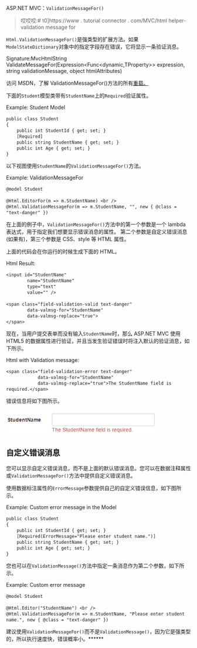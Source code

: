 ASP.NET MVC：`ValidationMessageFor()`

> 哎哎哎:# t0]https://www . tutorial connector . com/MVC/html helper-validation message for

`Html.ValidationMessageFor()`是强类型的扩展方法。如果`ModelStateDictionary`对象中的指定字段存在错误，它将显示一条验证消息。

Signature:MvcHtmlString ValidateMessageFor(Expression<Func<dynamic,TProperty>> expression, string validationMessage, object htmlAttributes)

访问 MSDN，了解 ValidationMessageFor()方法的所有[重载。](https://msdn.microsoft.com/en-us/library/system.web.mvc.html.validationextensions.validationmessagefor(v=vs.118).aspx)

下面的`Student`模型类带有`StudentName`上的`Required`验证属性。

Example: Student Model 

```
public class Student
{
    public int StudentId { get; set; }
    [Required]
    public string StudentName { get; set; }
    public int Age { get; set; }
} 
```

以下视图使用`StudentName`的`ValidationMessageFor()`方法。

Example: ValidationMessageFor 

```
@model Student  

@Html.EditorFor(m => m.StudentName) <br />
@Html.ValidationMessageFor(m => m.StudentName, "", new { @class = "text-danger" }) 
```

在上面的例子中，`ValidationMessageFor()`方法中的第一个参数是一个 lambda 表达式，用于指定我们想要显示错误消息的属性。 第二个参数是自定义错误消息(如果有)，第三个参数是 CSS、style 等 HTML 属性。

上面的代码会在你运行的时候生成下面的 HTML。

Html Result: 

```
<input id="StudentName" 
        name="StudentName" 
        type="text" 
        value="" />

<span class="field-validation-valid text-danger" 
        data-valmsg-for="StudentName" 
        data-valmsg-replace="true">
</span> 
```

现在，当用户提交表单而没有输入`StudentName`时，那么 ASP.NET MVC 使用 HTML5 的数据属性进行验证，并且当发生验证错误时将注入默认的验证消息，如下所示。

Html with Validation message: 

```
<span class="field-validation-error text-danger" 
            data-valmsg-for="StudentName" 
            data-valmsg-replace="true">The StudentName field is required.</span> 
```

错误信息将如下图所示。

[![](img/3508c78307d745bcefeed5315ce819ee.png)](../../Content/images/mvc/validationmessage.png)

## 自定义错误消息

您可以显示自定义错误消息，而不是上面的默认错误消息。您可以在数据注释属性或`ValidationMessageFor()`方法中提供自定义错误消息。

使用数据标注属性的`ErrorMessage`参数提供自己的自定义错误信息，如下图所示。

Example: Custom error message in the Model 

```
public class Student
{
    public int StudentId { get; set; }
    [Required(ErrorMessage="Please enter student name.")]
    public string StudentName { get; set; }
    public int Age { get; set; }
} 
```

您也可以在`ValidationMessage()`方法中指定一条消息作为第二个参数，如下所示。

Example: Custom error message 

```
@model Student  

@Html.Editor("StudentName") <br />
@Html.ValidationMessageFor(m => m.StudentName, "Please enter student name.", new { @class = "text-danger" }) 
```

建议使用`ValidationMessageFor()`而不是`ValidationMessage()`，因为它是强类型的，所以执行速度快，错误概率小。******